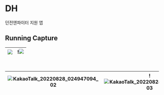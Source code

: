 # DH
던전앤파이터 지원 앱

## Running Capture
![](https://velog.velcdn.com/images/jeep_chief_14/post/25bc5a92-2e7f-4fd9-a438-05565d6cfa66/image.jpg)|!![](https://velog.velcdn.com/images/jeep_chief_14/post/f4976e02-867f-4c1d-8c2e-954e8d78713f/image.jpg)
--- | --- |
<br/>

![KakaoTalk_20220828_024947094_02](https://user-images.githubusercontent.com/65227900/187042297-6942de9d-ba15-4d2f-b870-b265d9035df9.jpg)|!![KakaoTalk_20220828_024947094_03](https://user-images.githubusercontent.com/65227900/187042312-711e0e70-1de2-4469-8141-2b3b22bf29fa.jpg)
--- | --- |
